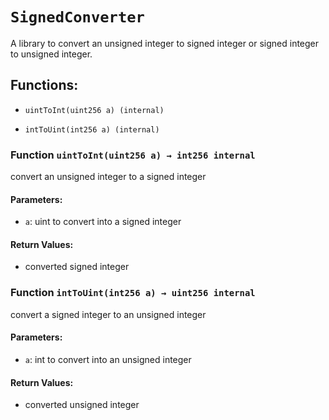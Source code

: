 # `SignedConverter`

A library to convert an unsigned integer to signed integer or signed integer to unsigned integer.

## Functions:

- `uintToInt(uint256 a) (internal)`

- `intToUint(int256 a) (internal)`

### Function `uintToInt(uint256 a) → int256 internal`

convert an unsigned integer to a signed integer

#### Parameters:

- `a`: uint to convert into a signed integer

#### Return Values:

- converted signed integer

### Function `intToUint(int256 a) → uint256 internal`

convert a signed integer to an unsigned integer

#### Parameters:

- `a`: int to convert into an unsigned integer

#### Return Values:

- converted unsigned integer

